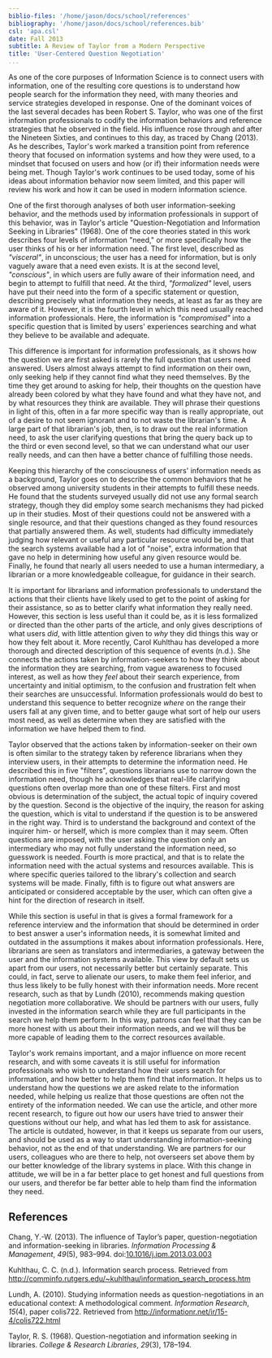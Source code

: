 ```yaml
---
biblio-files: '/home/jason/docs/school/references'
bibliography: '/home/jason/docs/school/references.bib'
csl: 'apa.csl'
date: Fall 2013
subtitle: A Review of Taylor from a Modern Perspective
title: 'User-Centered Question Negotiation'
...
```


As one of the core purposes of Information Science is to connect users
with information, one of the resulting core questions is to understand
how people search for the information they need, with many theories and
service strategies developed in response. One of the dominant voices of
the last several decades has been Robert S. Taylor, who was one of the
first information professionals to codify the information behaviors and
reference strategies that he observed in the field. His influence rose
through and after the Nineteen Sixties, and continues to this day, as
traced by Chang (2013). As he describes, Taylor's work marked a
transition point from reference theory that focused on information
systems and how they were used, to a mindset that focused on users and
how (or if) their information needs were being met. Though Taylor's work
continues to be used today, some of his ideas about information behavior
now seem limited, and this paper will review his work and how it can be
used in modern information science.

One of the first thorough analyses of both user information-seeking
behavior, and the methods used by information professionals in support
of this behavior, was in Taylor's article "Question-Negotiation and
Information Seeking in Libraries" (1968). One of the core theories
stated in this work describes four levels of information "need," or more
specifically how the user thinks of his or her information need. The
first level, described as *"visceral"*, in unconscious; the user has a
need for information, but is only vaguely aware that a need even exists.
It is at the second level, *"conscious"*, in which users are fully aware
of their information need, and begin to attempt to fulfill that need. At
the third, *"formalized"* level, users have put their need into the form
of a specific statement or question, describing precisely what
information they needs, at least as far as they are aware of it.
However, it is the fourth level in which this need usually reached
information professionals. Here, the information is *"compromised"* into
a specific question that is limited by users' experiences searching and
what they believe to be available and adequate.

This difference is important for information professionals, as it shows
how the question we are first asked is rarely the full question that
users need answered. Users almost always attempt to find information on
their own, only seeking help if they cannot find what they need
themselves. By the time they get around to asking for help, their
thoughts on the question have already been colored by what they have
found and what they have not, and by what resources they think are
available. They will phrase their questions in light of this, often in a
far more specific way than is really appropriate, out of a desire to not
seem ignorant and to not waste the librarian's time. A large part of
that librarian's job, then, is to draw out the real information need, to
ask the user clarifying questions that bring the query back up to the
third or even second level, so that we can understand what our user
really needs, and can then have a better chance of fulfilling those
needs.

Keeping this hierarchy of the consciousness of users' information needs
as a background, Taylor goes on to describe the common behaviors that he
observed among university students in their attempts to fulfill these
needs. He found that the students surveyed usually did not use any
formal search strategy, though they did employ some search mechanisms
they had picked up in their studies. Most of their questions could not
be answered with a single resource, and that their questions changed as
they found resources that partially answered them. As well, students had
difficulty immediately judging how relevant or useful any particular
resource would be, and that the search systems available had a lot of
"noise", extra information that gave no help in determining how useful
any given resource would be. Finally, he found that nearly all users
needed to use a human intermediary, a librarian or a more knowledgeable
colleague, for guidance in their search.

It is important for librarians and information professionals to
understand the actions that their clients have likely used to get to the
point of asking for their assistance, so as to better clarify what
information they really need. However, this section is less useful than
it could be, as it is less formalized or directed than the other parts
of the article, and only gives descriptions of what users *did*, with
little attention given to *why* they did things this way or how they
felt about it. More recently, Carol Kuhlthau has developed a more
thorough and directed description of this sequence of events (n.d.). She
connects the actions taken by information-seekers to how they think
about the information they are searching, from vague awareness to
focused interest, as well as how they *feel* about their search
experience, from uncertainty and initial optimism, to the confusion and
frustration felt when their searches are unsuccessful. Information
professionals would do best to understand this sequence to better
recognize *where* on the range their users fall at any given time, and
to better gauge what sort of help our users most need, as well as
determine when they are satisfied with the information we have helped
them to find.

Taylor observed that the actions taken by information-seeker on their
own is often similar to the strategy taken by reference librarians when
they interview users, in their attempts to determine the information
need. He described this in five "filters", questions librarians use to
narrow down the information need, though he acknowledges that real-life
clarifying questions often overlap more than one of these filters. First
and most obvious is determination of the subject, the actual topic of
inquiry covered by the question. Second is the objective of the inquiry,
the reason for asking the question, which is vital to understand if the
question is to be answered in the right way. Third is to understand the
background and context of the inquirer him- or herself, which is more
complex than it may seem. Often questions are imposed, with the user
asking the question only an intermediary who may not fully understand
the information need, so guesswork is needed. Fourth is more practical,
and that is to relate the information need with the actual systems and
resources available. This is where specific queries tailored to the
library's collection and search systems will be made. Finally, fifth is
to figure out what answers are anticipated or considered acceptable by
the user, which can often give a hint for the direction of research in
itself.

While this section is useful in that is gives a formal framework for a
reference interview and the information that should be determined in
order to best answer a user's information needs, it is somewhat limited
and outdated in the assumptions it makes about information
professionals. Here, librarians are seen as translators and
intermediaries, a gateway between the user and the information systems
available. This view by default sets us apart from our users, not
necessarily better but certainly separate. This could, in fact, serve to
alienate our users, to make them feel inferior, and thus less likely to
be fully honest with their information needs. More recent research, such
as that by Lundh (2010), recommends making question negotiation more
collaborative. We should be partners with our users, fully invested in
the information search while they are full participants in the search we
help them perform. In this way, patrons can feel that they can be more
honest with us about their information needs, and we will thus be more
capable of leading them to the correct resources available.

Taylor's work remains important, and a major influence on more recent
research, and with some caveats it is still useful for information
professionals who wish to understand how their users search for
information, and how better to help them find that information. It helps
us to understand how the questions we are asked relate to the
information needed, while helping us realize that those questions are
often not the entirety of the information needed. We can use the
article, and other more recent research, to figure out how our users
have tried to answer their questions without our help, and what has led
them to ask for assistance. The article is outdated, however, in that it
keeps us separate from our users, and should be used as a way to start
understanding information-seeking behavior, not as the end of that
understanding. We are partners for our users, colleagues who are there
to help, not overseers set above them by our better knowledge of the
library systems in place. With this change in attitude, we will be in a
far better place to get honest and full questions from our users, and
therefor be far better able to help tham find the information they need.

<div class="references">

References
----------

Chang, Y.-W. (2013). The influence of Taylor’s paper,
question-negotiation and information-seeking in libraries. *Information
Processing & Management*, *49*(5), 983–994.
doi:[10.1016/j.ipm.2013.03.003](http://dx.doi.org/10.1016/j.ipm.2013.03.003)

Kuhlthau, C. C. (n.d.). Information search process. Retrieved from
<http://comminfo.rutgers.edu/~kuhlthau/information_search_process.htm>

Lundh, A. (2010). Studying information needs as question-negotiations in
an educational context: A methodological comment. *Information
Research*, *15*(4), paper colis722. Retrieved from
<http://informationr.net/ir/15-4/colis722.html>

Taylor, R. S. (1968). Question-negotiation and information seeking in
libraries. *College & Research Libraries*, *29*(3), 178–194.

</div>
